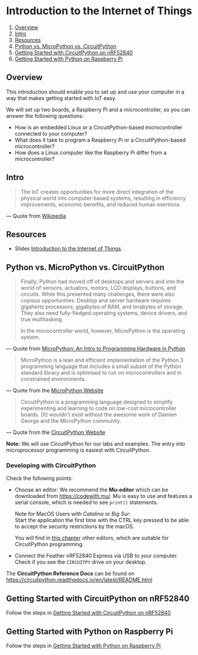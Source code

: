 # Introduction to the Internet of Things
1. [Overview](#overview)
1. [Intro](#intro)
2. [Resources](#resources)
3. [Python vs. MicroPython vs. CircuitPython](#python-vs-micropython-vs-circuitpython)
4. [Getting Started with CircuitPython on nRF52840](#getting-started-with-circuitpython-on-nrf52840)
5. [Getting Started with Python on Raspberry Pi](#getting-started-with-python-on-raspberry-pi)

## Overview

This introduction should enable you to set up and use your computer in a way that makes getting started with IoT easy.

We will set up two boards, a Raspberry Pi and a microcontroller, so you can answer the following questions:

* How is an embedded Linux or a CircuitPython-based microcontroller connected to your computer?
* What does it take to program a Raspberry Pi or a CircuitPython-based microcontroller?
* How does a Linux computer like the Raspberry Pi differ from a microcontroller?

## Intro

> The IoT creates opportunities for more direct integration of the physical world into computer-based systems, resulting in efficiency improvements, economic benefits, and reduced human exertions.

— Quote from [Wikipedia](https://en.wikipedia.org/wiki/Internet_of_things#Trends_and_characteristics)

## Resources

- Slides [Introduction to the Internet of Things](introduction/IdbInternetOfThings.pdf).

## Python vs. MicroPython vs. CircuitPython

> Finally, Python had moved off of desktops and servers and into the world of sensors, actuators, motors, LCD displays, buttons, and circuits. While this presented many challenges, there were also copious opportunities. Desktop and server hardware requires gigahertz processors, gigabytes of RAM, and terabytes of storage. They also need fully-fledged operating systems, device drivers, and true multitasking.
>
> In the microcontroller world, however, MicroPython is the operating system.

— Quote from [MicroPython: An Intro to Programming Hardware in Python](https://realpython.com/micropython/)

> MicroPython is a lean and efficient implementation of the Python 3 programming language that includes a small subset of the Python standard library and is optimised to run on microcontrollers and in constrained environments.

— Quote from the [MicroPython Website](https://micropython.org/)

> CircuitPython is a programming language designed to simplify experimenting and learning to code on low-cost microcontroller boards. [It] wouldn't exist without the awesome work of Damien George and the MicroPython community.

— Quote from the [CircuitPython Website](https://circuitpython.org/)

**Note:** We will use CircuitPython for our labs and examples. The entry into microprocessor programming is easiest with CircuitPython.

### Developing with CircuitPython

Check the following points:

- Choose an editor: We recommend the **Mu-editor** which can be downloaded from https://codewith.mu/. Mu is easy to use and features a serial console, which is needed to see `print()` statements.

    Note for MacOS Users with *Catalina* or *Big Sur*:  
    Start the application the first time with the CTRL key pressed to be able to accept the security restrictions by the macOS.

    You will find in [this chapter](https://learn.adafruit.com/welcome-to-circuitpython/creating-and-editing-code#1-use-an-editor-that-writes-out-the-file-completely-when-you-save-it-2977444-16) other editors, which are suitable for CircuitPython programming.

- Connect the Feather nRF52840 Express via USB to your computer. Check if you see the `CIRCUITPY` drive on your desktop.

The **CircuitPython Reference Docs** can be found on https://circuitpython.readthedocs.io/en/latest/README.html

## Getting Started with CircuitPython on nRF52840
Follow the steps in [Getting Started with CircuitPython on nRF52840](CircuitPython)

## Getting Started with Python on Raspberry Pi
Follow the steps in [Getting Started with Python on Raspberry Pi](Python)
